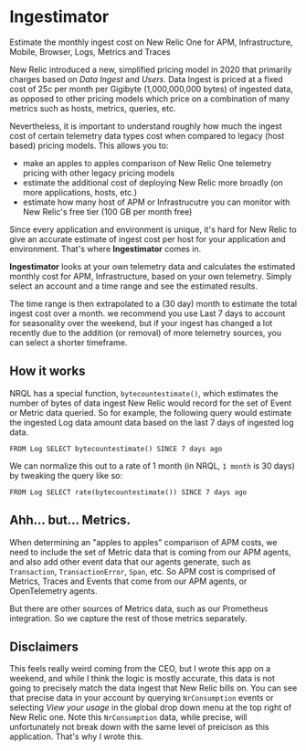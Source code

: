 # Ingestimator

Estimate the monthly ingest cost on New Relic One for APM, Infrastructure, Mobile, Browser, Logs, Metrics and Traces

New Relic introduced a new, simplified pricing model in 2020 that primarily charges based on _Data Ingest_ and 
_Users_. Data Ingest is priced at a fixed cost of 25c per month per Gigibyte (1,000,000,000 bytes) of ingested
data, as opposed to other pricing models which price on a combination of many metrics such as hosts, metrics,
queries, etc.

Nevertheless, it is important to understand roughly how much the ingest cost of certain telemetry data types
cost when compared to legacy (host based) pricing models. This allows you to:

- make an apples to apples comparison of New Relic One telemetry pricing with other legacy pricing models
- estimate the additional cost of deploying New Relic more broadly (on more applications, hosts, etc.)
- estimate how many host of APM or Infrastrucutre you can monitor with New Relic's free tier (100 GB per month free)

Since every application and environment is unique, it's hard for New Relic to give an accurate estimate
of ingest cost per host for your application and environment. That's where **Ingestimator** comes in.

**Ingestimator** looks at your own telemetry data and calculates the estimated monthly cost for APM,
Infrastructure, based on your own telemetry. Simply select an account and a time range and see the
estimated results. 

The time range is then extrapolated to a (30 day) month to estimate the total ingest cost over a month.
we recommend you use Last 7 days to account for seasonality over the weekend, but if your ingest has changed
a lot recently due to the addition (or removal) of more telemetry sources, you can select a shorter timeframe.

## How it works
NRQL has a special function, `bytecountestimate()`, which estimates the number of bytes of data ingest New Relic
would record for the set of Event or Metric data queried. So for example, the following query would estimate
the ingested Log data amount data based on the last 7 days of ingested log data.

```
FROM Log SELECT bytecountestimate() SINCE 7 days ago
```

We can normalize this out to a rate of 1 month (in NRQL, `1 month` is 30 days) by tweaking the query like so:

```
FROM Log SELECT rate(bytecountestimate()) SINCE 7 days ago
```

## Ahh... but... Metrics.
When determining an "apples to apples" comparison of APM costs, we need to include the set of Metric data
that is coming from our APM agents, and also add other event data that our agents generate, such as `Transaction`,
`TransactionError`, `Span`, etc. So APM cost is comprised of Metrics, Traces and Events that come from our APM
agents, or OpenTelemetry agents.

But there are other sources of Metrics data, such as our Prometheus integration. So we capture the rest of those
metrics separately.

## Disclaimers
This feels really weird coming from the CEO, but I wrote this app on a weekend, and while I think the logic is mostly
accurate, this data is not going to precisely match the data ingest that New Relic bills on. You can see that precise
data in your account by querying `NrConsumption` events or selecting *View your usage* in the global drop down menu at the
top right of New Relic one. Note this `NrConsumption` data, while precise, will unfortunately not break down with the same
level of preicison as this application. That's why I wrote this.